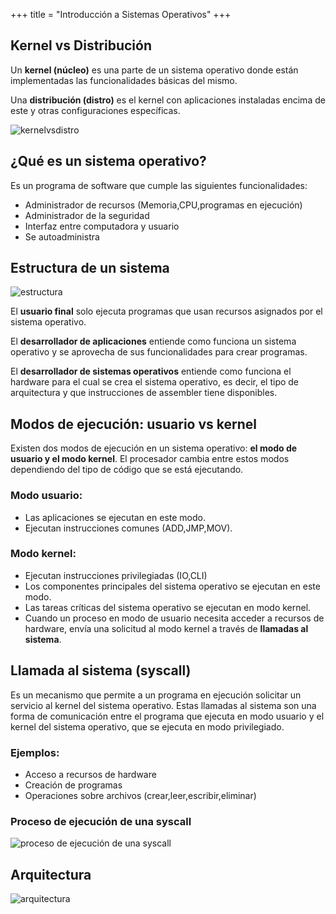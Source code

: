 +++
title = "Introducción a Sistemas Operativos"
+++


## Kernel vs Distribución 

Un **kernel (núcleo)** es una parte de un sistema operativo donde están implementadas las funcionalidades básicas del mismo.

Una **distribución (distro)** es el kernel con aplicaciones instaladas encima de este y otras configuraciones específicas.

![kernelvsdistro](/images/posts/sisops/kernelvsdistro.png)

## ¿Qué es un sistema operativo?

Es un programa de software que cumple las siguientes funcionalidades:

- Administrador de recursos (Memoria,CPU,programas en ejecución)
- Administrador de la seguridad
- Interfaz entre computadora y usuario
- Se autoadministra

## Estructura de un sistema

![estructura](/images/posts/sisops/estructurasistema.png)

El **usuario final** solo ejecuta programas que usan recursos asignados por el sistema operativo.

El **desarrollador de aplicaciones** entiende como funciona un sistema operativo y se aprovecha de sus funcionalidades para crear programas.

El **desarrollador de sistemas operativos** entiende como funciona el hardware para el cual se crea el sistema operativo, es decir, el tipo de arquitectura y que instrucciones de assembler tiene disponibles.


## Modos de ejecución: usuario vs kernel

Existen dos modos de ejecución en un sistema operativo: **el modo de usuario y el modo kernel**. El procesador cambia entre estos modos dependiendo del tipo de código que se está ejecutando.

### Modo usuario:

- Las aplicaciones se ejecutan en este modo.
- Ejecutan instrucciones comunes (ADD,JMP,MOV).

### Modo kernel:

- Ejecutan instrucciones privilegiadas (IO,CLI)
- Los componentes principales del sistema operativo se ejecutan en este modo.
- Las tareas críticas del sistema operativo se ejecutan en modo kernel.
- Cuando un proceso en modo de usuario necesita acceder a recursos de hardware, envía una solicitud al modo kernel a través de **llamadas al sistema**.

## Llamada al sistema (syscall)

Es un mecanismo que permite a un programa en ejecución solicitar un servicio al kernel del sistema operativo. Estas llamadas al sistema son una forma de comunicación entre el programa que ejecuta en modo usuario y el kernel del sistema operativo, que se ejecuta en modo privilegiado.

### Ejemplos:

- Acceso a recursos de hardware
- Creación de programas
- Operaciones sobre archivos (crear,leer,escribir,eliminar)

### Proceso de ejecución de una syscall

![proceso de ejecución de una syscall](/images/posts/sisops/procesosyscall.png)

## Arquitectura

![arquitectura](/images/posts/sisops/arquitectura.png)

